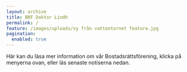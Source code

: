 ```yaml
---
layout: archive
title: BRF Doktor Lindh
permalink: /
feature: /images/uploads/vy från vattentornet feature.jpg
pagination: 
  enabled: true
---
```


Här kan du läsa mer information om vår Bostadsrättsförening, klicka på menyerna ovan, eller läs senaste notiserna nedan.


